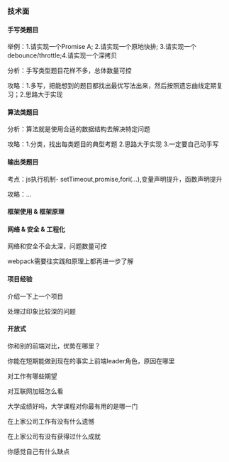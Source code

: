 ### 技术面

#### 手写类题目

举例：1.请实现一个Promise A; 2.请实现一个原地快排; 3.请实现一个debounce/throttle;4.请实现一个深拷贝

分析：手写类型题目花样不多，总体数量可控

攻略：1.多写，把能想到的题目都找出最优写法出来，然后按照遗忘曲线定期复习；2.思路大于实现

#### 算法类题目

分析：算法就是使用合适的数据结构去解决特定问题

攻略：1.分类，找出每类题目的典型考题  2.思路大于实现  3.一定要自己动手写

#### 输出类题目

考点：js执行机制- setTimeout,promise,fori(...),变量声明提升，函数声明提升

攻略：...

#### 框架使用 & 框架原理

#### 网络 & 安全 & 工程化

网络和安全不会太深，问题数量可控

webpack需要往实践和原理上都再进一步了解

#### 项目经验

介绍一下上一个项目

处理过印象比较深的问题

#### 开放式

你和别的前端对比，优势在哪里？

你能在短期能做到现在的事实上前端leader角色，原因在哪里

对工作有哪些期望

对互联网加班怎么看

大学成绩好吗，大学课程对你最有用的是哪一门

在上家公司工作有没有什么遗憾

在上家公司有没有获得过什么成就

你感觉自己有什么缺点